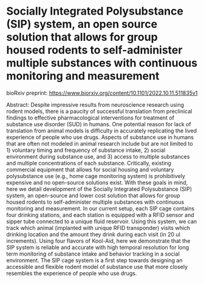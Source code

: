 # Socially Integrated Polysubstance (SIP) system, an open source solution that allows for group housed rodents to self-administer multiple substances with continuous monitoring and measurement

bioRxiv preprint: https://www.biorxiv.org/content/10.1101/2022.10.11.511835v1

Abstract: Despite impressive results from neuroscience research using rodent models, there is a paucity of successful translation from preclinical findings to effective pharmacological interventions for treatment of substance use disorder (SUD) in humans. One potential reason for lack of translation from animal models is difficulty in accurately replicating the lived experience of people who use drugs. Aspects of substance use in humans that are often not modeled in animal research include but are not limited to 1) voluntary timing and frequency of substance intake, 2) social environment during substance use, and 3) access to multiple substances and multiple concentrations of each substance. Critically, existing commercial equipment that allows for social housing and voluntary polysubstance use (e.g., home cage monitoring system) is prohibitively expensive and no open-source solutions exist. With these goals in mind, here we detail development of the Socially Integrated Polysubstance (SIP) system, an open-source and lower cost solution that allows for group housed rodents to self-administer multiple substances with continuous monitoring and measurement. In our current setup, each SIP cage contains four drinking stations, and each station is equipped with a RFID sensor and sipper tube connected to a unique fluid reservoir. Using this system, we can track which animal (implanted with unique RFID transponder) visits which drinking location and the amount they drink during each visit (in 20 ul increments). Using four flavors of Kool-Aid, here we demonstrate that the SIP system is reliable and accurate with high temporal resolution for long term monitoring of substance intake and behavior tracking in a social environment. The SIP cage system is a first step towards designing an accessible and flexible rodent model of substance use that more closely resembles the experience of people who use drugs.
